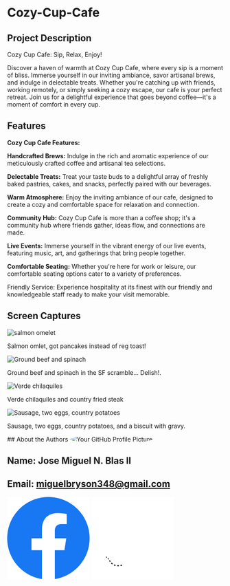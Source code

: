 # Cozy-Cup-Cafe

## Project Description
<p>Cozy Cup Cafe: Sip, Relax, Enjoy!

Discover a haven of warmth at Cozy Cup Cafe, where every sip is a moment of bliss. Immerse yourself in our inviting ambiance, savor artisanal brews, and indulge in delectable treats. Whether you're catching up with friends, working remotely, or simply seeking a cozy escape, our cafe is your perfect retreat. Join us for a delightful experience that goes beyond coffee—it's a moment of comfort in every cup.</p>
## Features
<p><b>Cozy Cup Cafe Features:</b>

<b>Handcrafted Brews:</b> Indulge in the rich and aromatic experience of our meticulously crafted coffee and artisanal tea selections.

<b>Delectable Treats:</b> Treat your taste buds to a delightful array of freshly baked pastries, cakes, and snacks, perfectly paired with our beverages.

<b>Warm Atmosphere:</b> Enjoy the inviting ambiance of our cafe, designed to create a cozy and comfortable space for relaxation and connection.

<b>Community Hub:</b> Cozy Cup Cafe is more than a coffee shop; it's a community hub where friends gather, ideas flow, and connections are made.

<b>Live Events:</b> Immerse yourself in the vibrant energy of our live events, featuring music, art, and gatherings that bring people together.

<b>Comfortable Seating:</b> Whether you're here for work or leisure, our comfortable seating options cater to a variety of preferences.

Friendly Service: Experience hospitality at its finest with our friendly and knowledgeable staff ready to make your visit memorable.</p>
## Screen Captures
  <img src="348s.jpg" alt="salmon omelet" width="150">
        <p>Salmon omlet, got pancakes instead of reg toast!</p>
        <img src="o.jpg" alt="Ground beef and spinach" width="150">
        <p>Ground beef and spinach in the SF scramble... Delish!.</p>
        <img src="ss.jpg" alt="Verde chilaquiles" width="150">
        <p>Verde chilaquiles and country fried steak</p>
        <img src="dd.jpg" alt="Sausage, two eggs, country potatoes" width="150">
        <p>Sausage, two eggs, country potatoes, and a biscuit with gravy.</p>
## About the Authors

<img src="https://avatars.githubusercontent.com/u/156798121?v=4" alt="Your GitHub Profile Picture" width="150" style="border-radius: 50%;">

## Name: Jose Miguel N. Blas II
## Email: miguelbryson348@gmail.com

[![Facebook](./icons/Facebook.png)](https://www.facebook.com/jay.emii.908)
[![Github](./icons/Github.png)](https://github.com/migblasino)

